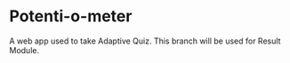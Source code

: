 # Potenti-o-meter

A web app used to take Adaptive Quiz.
This branch will be used for Result Module.